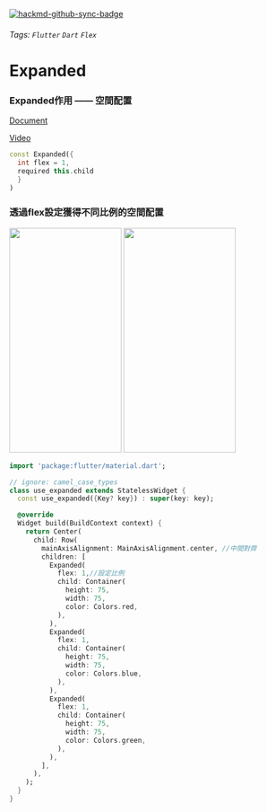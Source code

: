 [![hackmd-github-sync-badge](https://hackmd.io/epCtheh6Qg6WbSESx9_3Wg/badge)](https://hackmd.io/epCtheh6Qg6WbSESx9_3Wg)
###### Tags: `Flutter` `Dart` `Flex`
# Expanded

### Expanded作用 —— 空間配置

[Document](https://api.flutter.dev/flutter/widgets/Expanded-class.html)

[Video](https://www.youtube.com/watch?v=_rnZaagadyo&list=PLjxrf2q8roU23XGwz3Km7sQZFTdB996iG&index=3)

```dart
const Expanded({
  int flex = 1,
  required this.child
  }
)
```

### 透過flex設定獲得不同比例的空間配置

<img width="200" height="400" src="https://i.imgur.com/5NHobZ3.png">
<text>   </text>
<img width="200" height="400" src="https://i.imgur.com/ZobOd3l.png">

```dart
import 'package:flutter/material.dart';

// ignore: camel_case_types
class use_expanded extends StatelessWidget {
  const use_expanded({Key? key}) : super(key: key);

  @override
  Widget build(BuildContext context) {
    return Center(
      child: Row(
        mainAxisAlignment: MainAxisAlignment.center, //中間對齊
        children: [
          Expanded(
            flex: 1,//設定比例
            child: Container(
              height: 75,
              width: 75,
              color: Colors.red,
            ),
          ),
          Expanded(
            flex: 1,
            child: Container(
              height: 75,
              width: 75,
              color: Colors.blue,
            ),
          ),
          Expanded(
            flex: 1,
            child: Container(
              height: 75,
              width: 75,
              color: Colors.green,
            ),
          ),
        ],
      ),
    );
  }
}
```
